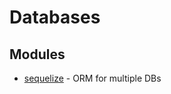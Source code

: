 # Databases

## Modules

* [sequelize](https://github.com/sequelize/sequelize) - ORM for multiple DBs
